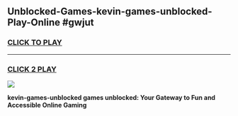 
## Unblocked-Games-kevin-games-unblocked-Play-Online #gwjut
<h3>
<a href="https://news.freeplayer.one?title=kevin-games-unblocked&ref=3">CLICK TO PLAY</a></h3>
<hr>

<h3>
<a href="https://news.freeplayer.one?title=kevin-games-unblocked&ref=3">CLICK 2 PLAY</a>
  
</h3>

<a href="https://news.freeplayer.one?title=kevin-games-unblocked&ref=3"><img src="https://clearcache.store/games.png"></a>


**kevin-games-unblocked games unblocked: Your Gateway to Fun and Accessible Online Gaming**
